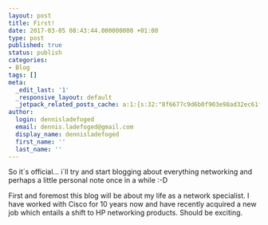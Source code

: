 ```yaml
---
layout: post
title: First!
date: 2017-03-05 08:43:44.000000000 +01:00
type: post
published: true
status: publish
categories:
- Blog
tags: []
meta:
  _edit_last: '1'
  _responsive_layout: default
  _jetpack_related_posts_cache: a:1:{s:32:"8f6677c9d6b0f903e98ad32ec61f8deb";a:2:{s:7:"expires";i:1495418409;s:7:"payload";a:3:{i:0;a:1:{s:2:"id";i:35;}i:1;a:1:{s:2:"id";i:136;}i:2;a:1:{s:2:"id";i:98;}}}}
author:
  login: dennisladefoged
  email: dennis.ladefoged@gmail.com
  display_name: dennisladefoged
  first_name: ''
  last_name: ''
---
```

<p>So it´s official... i´ll try and start blogging about everything networking and perhaps a little personal note once in a while :-D</p>
<p>First and foremost this blog will be about my life as a network specialist. I have worked with Cisco for 10 years now and have recently acquired a new job which entails a shift to HP networking products. Should be exciting.</p>
